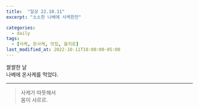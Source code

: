 ```yaml
---
title:  "일상 22.10.11"
excerpt: "소소한 나베에 사케한잔"

categories:
  - daily
tags:
  - [사케, 온사케, 맛집, 을지로]
last_modified_at: 2022-10-11T18:00:00-05:00
---
```


쌀쌀한 날  
나베에 온사케를 먹었다.  
  
- - - 
> 사케가 따뜻해서   
> 몸이 사르르. 
